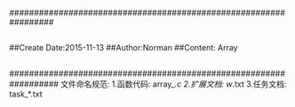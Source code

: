 #################################################################
##
##Create Date:2015-11-13
##Author:Norman
##Content: Array
##
##
##
##################################################################
文件命名规范:
	1.函数代码:		array_*.c
	2.扩展文档:		w*.txt
	3.任务文档:		task_*.txt

